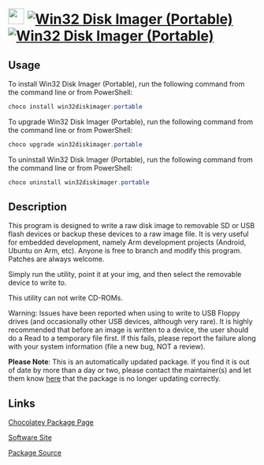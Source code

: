﻿# <img src="https://cdn.jsdelivr.net/gh/mkevenaar/chocolatey-packages@53a78b40edf1142be12cfb9bd87deeecf9f8c6a2/icons/win32diskimager.png" width="32" height="32"/> [![Win32 Disk Imager (Portable)](https://img.shields.io/chocolatey/v/win32diskimager.portable.svg?label=Win32+Disk+Imager+(Portable))](https://community.chocolatey.org/packages/win32diskimager.portable) [![Win32 Disk Imager (Portable)](https://img.shields.io/chocolatey/dt/win32diskimager.portable.svg)](https://community.chocolatey.org/packages/win32diskimager.portable)

## Usage

To install Win32 Disk Imager (Portable), run the following command from the command line or from PowerShell:

```powershell
choco install win32diskimager.portable
```

To upgrade Win32 Disk Imager (Portable), run the following command from the command line or from PowerShell:

```powershell
choco upgrade win32diskimager.portable
```

To uninstall Win32 Disk Imager (Portable), run the following command from the command line or from PowerShell:

```powershell
choco uninstall win32diskimager.portable
```

## Description

This program is designed to write a raw disk image to removable SD or USB flash devices or backup these devices to a raw image file. It is very useful for embedded development, namely Arm development projects (Android, Ubuntu on Arm, etc). Anyone is free to branch and modify this program. Patches are always welcome.

Simply run the utility, point it at your img, and then select the removable device to write to.

This utility can not write CD-ROMs.

Warning: Issues have been reported when using to write to USB Floppy drives (and occasionally other USB devices, although very rare). It is highly recommended that before an image is written to a device, the user should do a Read to a temporary file first. If this fails, please report the failure along with your system information (file a new bug, NOT a review).

**Please Note**: This is an automatically updated package. If you find it is
out of date by more than a day or two, please contact the maintainer(s) and
let them know [here](https://github.com/mkevenaar/chocolatey-packages/issues) that the package is no longer updating correctly.


## Links

[Chocolatey Package Page](https://community.chocolatey.org/packages/win32diskimager.portable)

[Software Site](https://sourceforge.net/projects/win32diskimager/)

[Package Source](https://github.com/mkevenaar/chocolatey-packages/tree/master/automatic/win32diskimager.portable)

